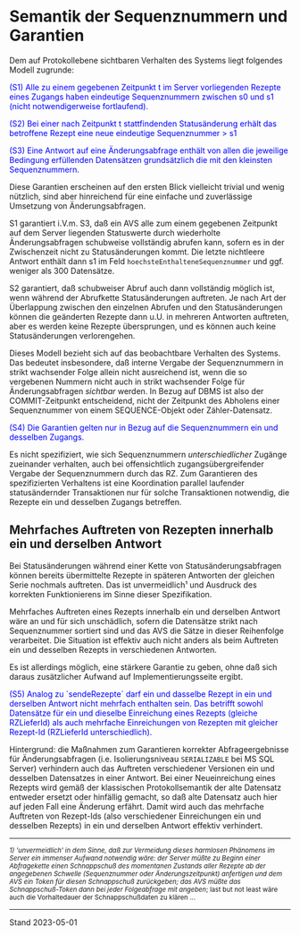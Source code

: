 # Semantik der Sequenznummern und Garantien

Dem auf Protokollebene sichtbaren Verhalten des Systems liegt folgendes Modell zugrunde:

<span style="color:blue">
(S1) Alle zu einem gegebenen Zeitpunkt t im Server vorliegenden Rezepte eines Zugangs haben eindeutige Sequenznummern zwischen s0 und s1 (nicht notwendigerweise fortlaufend).
</span><p></p>

<span style="color:blue">
(S2) Bei einer nach Zeitpunkt t stattfindenden Statusänderung erhält das betroffene Rezept eine neue eindeutige Sequenznummer > s1
</span><p></p>

<span style="color:blue">
(S3) Eine Antwort auf eine Änderungsabfrage enthält von allen die jeweilige Bedingung erfüllenden Datensätzen grundsätzlich die mit den kleinsten Sequenznummern.
</span><p></p>

Diese Garantien erscheinen auf den ersten Blick vielleicht trivial und wenig nützlich, sind aber hinreichend für eine einfache und zuverlässige Umsetzung von Änderungsabfragen.

S1 garantiert i.V.m. S3, daß ein AVS alle zum einem gegebenen Zeitpunkt auf dem Server liegenden Statuswerte durch wiederholte Änderungsabfragen schubweise vollständig abrufen kann, sofern es in der Zwischenzeit nicht zu Statusänderungen kommt. Die letzte nichtleere Antwort enthält dann s1 im Feld `hoechsteEnthalteneSequenznummer` und ggf. weniger als 300 Datensätze.

S2 garantiert, daß schubweiser Abruf auch dann vollständig möglich ist, wenn während der Abrufkette Statusänderungen auftreten. Je nach Art der Überlappung zwischen den einzelnen Abrufen und den Statusänderungen können die geänderten Rezepte dann u.U. in mehreren Antworten auftreten, aber es werden keine Rezepte übersprungen, und es können auch keine Statusänderungen verlorengehen.

Dieses Modell bezieht sich auf das beobachtbare Verhalten des Systems. Das bedeutet insbesondere, daß interne Vergabe der Sequenznummern in strikt wachsender Folge allein nicht ausreichend ist, wenn die so vergebenen Nummern nicht auch in strikt wachsender Folge für Änderungsabfragen *sichtbar* werden. In Bezug auf DBMS ist also der COMMIT-Zeitpunkt entscheidend, nicht der Zeitpunkt des Abholens einer Sequenznummer von einem SEQUENCE-Objekt oder Zähler-Datensatz.

<span style="color:blue">
(S4) Die Garantien gelten nur in Bezug auf die Sequenznummern ein und desselben Zugangs.
</span><p></p>

Es nicht spezifiziert, wie sich Sequenznummern *unterschiedlicher* Zugänge zueinander verhalten, auch bei offensichtlich zugangsübergreifender Vergabe der Sequenznummern durch das RZ. Zum Garantieren des spezifizierten Verhaltens ist eine Koordination parallel laufender statusändernder Transaktionen nur für solche Transaktionen notwendig, die Rezepte ein und desselben Zugangs betreffen.

## Mehrfaches Auftreten von Rezepten innerhalb ein und derselben Antwort

Bei Statusänderungen während einer Kette von Statusänderungsabfragen können bereits übermittelte Rezepte in späteren Antworten der gleichen Serie nochmals auftreten. Das ist unvermeidlich¹ und Ausdruck des korrekten Funktionierens im Sinne dieser Spezifikation.

Mehrfaches Auftreten eines Rezepts innerhalb ein und derselben Antwort wäre an und für sich unschädlich, sofern die Datensätze strikt nach Sequenznummer sortiert sind und das AVS die Sätze in dieser Reihenfolge verarbeitet. Die Situation ist effektiv auch nicht anders als beim Auftreten ein und desselben Rezepts in verschiedenen Antworten.

Es ist allerdings möglich, eine stärkere Garantie zu geben, ohne daß sich daraus zusätzlicher Aufwand auf Implementierungsseite ergibt.

<span style="color:blue">
(S5) Analog zu `sendeRezepte` darf ein und dasselbe Rezept in ein und derselben Antwort nicht mehrfach enthalten sein. Das betrifft sowohl Datensätze für ein und dieselbe Einreichung eines Rezepts (gleiche RZLieferId) als auch mehrfache Einreichungen von Rezepten mit gleicher Rezept-Id (RZLieferId unterschiedlich).
</span><p></p>

Hintergrund: die Maßnahmen zum Garantieren korrekter Abfrageergebnisse für Änderungsabfragen (i.e. Isolierungsniveau `SERIALIZABLE` bei MS SQL Server) verhindern auch das Auftreten verschiedener Versionen ein und desselben Datensatzes in einer Antwort. Bei einer Neueinreichung eines Rezepts wird gemäß der klassischen Protokollsemantik der alte Datensatz entweder ersetzt oder hinfällig gemacht, so daß alte Datensatz auch hier auf jeden Fall eine Änderung erfährt. Damit wird auch das mehrfache Auftreten von Rezept-Ids (also verschiedener Einreichungen ein und desselben Rezepts) in ein und derselben Antwort effektiv verhindert.

---
<sup>*1) 'unvermeidlich' in dem Sinne, daß zur Vermeidung dieses harmlosen Phänomens im Server ein immenser Aufwand notwendig wäre: der Server müßte zu Beginn einer Abfragekette einen Schnappschuß des momentanen Zustands aller Rezepte ab der angegebenen Schwelle (Sequenznummer oder Änderungszeitpunkt) anfertigen und dem AVS ein Token für diesen Schnappschuß zurückgeben; das AVS müßte das Schnappschuß-Token dann bei jeder Folgeabfrage mit angeben*; last but not least wäre auch die Vorhaltedauer der Schnappschußdaten zu klären ...</sup>

---
Stand 2023-05-01
